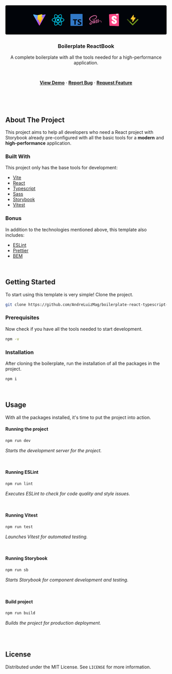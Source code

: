 <div align="center">
  <img src="./public/doc/cover.png">
  <h3 align="center">Boilerplate ReactBook</h3>
  <p>
    A complete boilerplate with all the tools needed for a high-performance application.
  </p>
  <br />
  <p align="center">
    <a href="https://boilerplate-reactbook.netlify.app"><b>View Demo</b></a>
    ·
    <a href="https://github.com/AndreLuizMag/boilerplate-react-typescript-storybook/issues"><b>Report Bug</b></a>
    ·
    <a href="https://github.com/AndreLuizMag/boilerplate-react-typescript-storybook/issues"><b>Request Feature</b></a>
  </p>
</div>

<br/>
<br/>
<br/>

## About The Project

This project aims to help all developers who need a React
project with Storybook already pre-configured with all the
basic tools for a **modern** and **high-performance**
application.

### Built With

This project only has the base tools for development:

- [Vite](https://vitejs.dev)
- [React](https://react.dev)
- [Typescript](https://typescriptlang.org)
- [Sass](https://sass-lang.com)
- [Storybook](https://storybook.js.org)
- [Vitest](https://vitest.dev)

### Bonus

In addition to the technologies mentioned above, this
template also includes:

- [ESLint](https://eslint.org/)
- [Prettier](https://prettier.io/)
- [BEM](https://en.bem.info/methodology/)

<br/>

## Getting Started

To start using this template is very simple! Clone the
project.

```bash
git clone https://github.com/AndreLuizMag/boilerplate-react-typescript-storybook.git
```

### Prerequisites

Now check if you have all the tools needed to start
development.

```bash
npm -v
```

### Installation

After cloning the boilerplate, run the installation of all
the packages in the project.

```bash
npm i
```

<br/>

## Usage

With all the packages installed, it's time to put the
project into action.

#### Running the project

```bash
npm run dev
```

_Starts the development server for the project._

<br/>

#### Running ESLint

```bash
npm run lint
```

_Executes ESLint to check for code quality and style
issues._

<br/>

#### Running Vitest

```bash
npm run test
```

_Launches Vitest for automated testing._

<br/>

#### Running Storybook

```bash
npm run sb
```

_Starts Storybook for component development and testing._

<br/>

#### Build project

```bash
npm run build
```

_Builds the project for production deployment._

<br/>
<br/>

## License

Distributed under the MIT License. See `LICENSE` for more
information.
